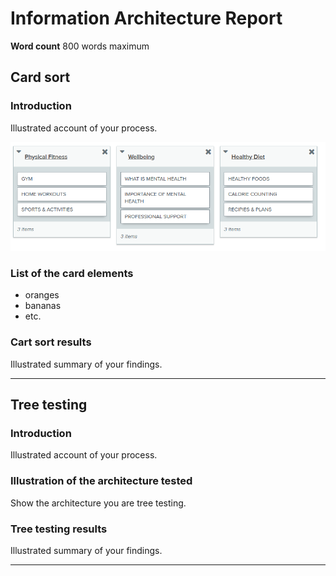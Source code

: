 # Information Architecture Report

**Word count** 800 words maximum

## Card sort

### Introduction

Illustrated account of your process.

<img src="sp2-media/CardSort.png" alt="Card Sort" width="600">

### List of the card elements

- oranges
- bananas
- etc.

### Cart sort results

Illustrated summary of your findings.

---

## Tree testing

### Introduction

Illustrated account of your process.

### Illustration of the architecture tested

Show the architecture you are tree testing.

### Tree testing results

Illustrated summary of your findings.

---
